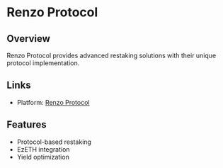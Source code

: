 # Renzo Protocol

## Overview
Renzo Protocol provides advanced restaking solutions with their unique protocol implementation.

## Links
- Platform: [Renzo Protocol](https://app.renzoprotocol.com/ezeth?ref=0x7d476a983ee4f639921a2acc54F3055761748e85)

## Features
- Protocol-based restaking
- EzETH integration
- Yield optimization 